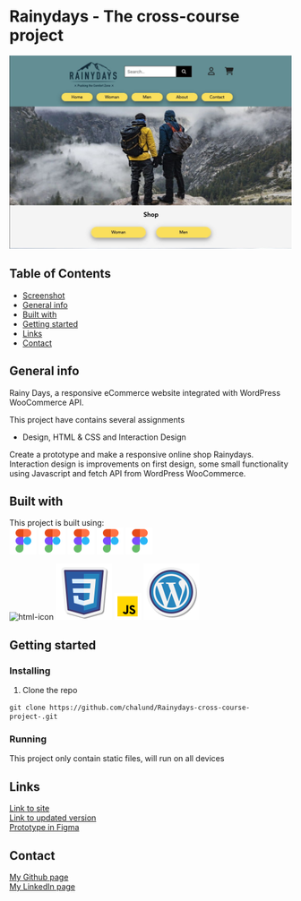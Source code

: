# Rainydays - The cross-course project
![Screenshot](./images/screenshot-rainydays.jpg)

## Table of Contents
* [Screenshot](#screenshot)
* [General info](#General-info)
* [Built with](#built-with)
* [Getting started](#getting-started)
* [Links](#Links) 
* [Contact](#contact)

## General info
Rainy Days, a responsive eCommerce website integrated with WordPress WooCommerce API.

This project have contains several assignments
* Design, HTML & CSS and Interaction Design

Create a prototype and make a responsive online shop Rainydays. Interaction design is improvements on first design, some small functionality using Javascript and fetch API from WordPress WooCommerce.
 
## Built with
This project is built using:    
<img src="./images/icons/icons8-figma-48.png" alt="figma icon" height="48" width="48" >
<img src="./images/icons/icons8-figma-48.png" alt="figma icon" height="48" width="48" >
<img src="./images/icons/icons8-figma-48.png" alt="figma icon" height="48" width="48" >
<img src="./images/icons/icons8-figma-48.png" alt="figma icon" height="48" width="48" >
<img src="./images/icons/icons8-figma-48.png" alt="figma icon" height="48" width="48" >


![html-icon]("./images/icons/icons8-html-48.png" "html icon")
![css-icon](./images/icons/icons8-css-100.png "css icon")
![javascript-icon](./images/icons/icons8-javascript-48.png "javascript icon")
![wordpress-icon](./images/icons/icons8-wordpress-100.png "WordPress icon")


## Getting started
### Installing
1. Clone the repo
```
git clone https://github.com/chalund/Rainydays-cross-course-project-.git
```
### Running
This project only contain static files, will run on all devices

## Links
[Link to site](https://cute-kringle-2228a8.netlify.app/)  
[Link to updated version](https://joyful-lebkuchen-152596.netlify.app/)  
[Prototype in Figma](https://www.figma.com/file/z3JyoUhScZ6TmH3drBav7n/rainydays?node-id=644%3A1015&t=y2AQgSH1W3XgHmRh-1 )

## Contact
[My Github page](https://github.com/chalund)  
[My LinkedIn page](https://www.linkedin.com/in/charlotte-lund-48419b249/)